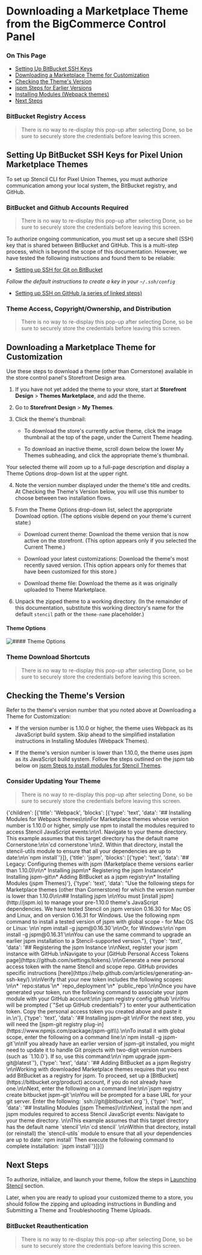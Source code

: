 <h1>Downloading a Marketplace Theme from the BigCommerce Control Panel</h1>

<div class="otp" id="no-index">
	<h3> On This Page </h3>
	<ul>
    <li><a href="#downloading_setting-up-bitbucket">Setting Up BitBucket SSH Keys</a></li>
    <li><a href="#downloading_downloading-a-marketplace-theme">Downloading a Marketplace Theme for Customization</a></li>
    <li><a href="#downloading_checking-themes-version">Checking the Theme's Version</a></li>
    <li><a href="#downloading_jspm-steps">jspm Steps for Earlier Versions</a></li>
    <li><a href="#downloading_installing-modules">Installing Modules (Webpack themes)</a></li>
    <li><a href="#downloading_next-steps">Next Steps</a></li>
    </ul>
</div>

<div class="HubBlock--callout">
<div class="CalloutBlock--warning">
<div class="HubBlock-content">
    
<!-- theme: warning -->

### BitBucket Registry Access
> There is no way to re-display this pop-up after selecting Done, so be sure to securely store the credentials before leaving this screen.

</div>
</div>
</div>

<a href='#downloading_setting-up-bitbucket' aria-hidden='true' class='block-anchor'  id='downloading_setting-up-bitbucket'></a>

## Setting Up BitBucket SSH Keys for Pixel Union Marketplace Themes 

To set up Stencil CLI for Pixel Union Themes, you must authorize communication among your local system, the BitBucket registry, and GitHub.

<div class="HubBlock--callout">
<div class="CalloutBlock--warning">
<div class="HubBlock-content">
    
<!-- theme: warning -->

### BitBucket and Github Accounts Required
> There is no way to re-display this pop-up after selecting Done, so be sure to securely store the credentials before leaving this screen.

</div>
</div>
</div>

To authorize ongoing communication, you must set up a secure shell (SSH) key that is shared between BitBucket and GitHub. This is a multi-step process, which is beyond the scope of this documentation. However, we have tested the following instructions and found them to be reliable:

* [Setting up SSH for Git on BitBucket](
https://confluence.atlassian.com/bitbucket/set-up-ssh-for-git-728138079.html)

_Follow the default instructions to create a key in your `~/.ssh/config`_

* [Setting up SSH on GitHub (a series of linked steps)](
https://help.github.com/articles/connecting-to-github-with-ssh/)



<div class="HubBlock--callout">
<div class="CalloutBlock--">
<div class="HubBlock-content">
    
<!-- theme:  -->

###  Theme Access, Copyright/Ownership, and Distribution
> There is no way to re-display this pop-up after selecting Done, so be sure to securely store the credentials before leaving this screen.

</div>
</div>
</div>

<a href='#downloading_downloading-a-marketplace-theme' aria-hidden='true' class='block-anchor'  id='downloading_downloading-a-marketplace-theme'></a>

## Downloading a Marketplace Theme for Customization

Use these steps to download a theme (other than Cornerstone) available in the store control panel's Storefront Design area. 

1. If you have not yet added the theme to your store, start at **Storefront Design** > **Themes Marketplace**, and add the theme.

2. Go to **Storefront Design** > **My Themes**.

3. Click the theme's thumbnail:
	 
	* To download the store's currently active theme, click the image thumbnail at the top of the page, under the Current Theme heading.
	
	* To download an inactive theme, scroll down below the lower My Themes subheading, and click the appropriate theme's thumbnail.

Your selected theme will zoom up to a full-page description and display a Theme Options drop-down list at the upper right.

4. Note the version number displayed under the theme's title and credits. At Checking the Theme's Version below, you will use this number to choose between two installation flows.

5. From the Theme Options drop-down list, select the appropriate Download option. (The options visible depend on your theme's current state:)

	* Download current theme: Download the theme version that is now active on the storefront. (This option appears only if you selected the Current Theme.)

	* Download your latest customizations: Download the theme's most recently saved version. (This option appears only for themes that have been customized for this store.)

	* Download theme file: Download the theme as it was originally uploaded to Theme Marketplace. 

6. Unpack the zipped theme to a working directory.
(In the remainder of this documentation, substitute this working directory's name for the default `stencil` path or the `theme-name` placeholder.)

<!--
    title: #### Theme Options

    data: //s3.amazonaws.com/user-content.stoplight.io/6116/1538543505088
-->

#### Theme Options
![#### Theme Options
](//s3.amazonaws.com/user-content.stoplight.io/6116/1538543505088 "#### Theme Options
")

<div class="HubBlock--callout">
<div class="CalloutBlock--">
<div class="HubBlock-content">
    
<!-- theme:  -->

### Theme Download Shortcuts
> There is no way to re-display this pop-up after selecting Done, so be sure to securely store the credentials before leaving this screen.

</div>
</div>
</div>

<a href='#downloading_checking-themes-version' aria-hidden='true' class='block-anchor'  id='downloading_checking-themes-version'></a>

## Checking the Theme's Version

Refer to the theme's version number that you noted above at Downloading a Theme for Customization:

* If the version number is 1.10.0 or higher, the theme uses Webpack as its JavaScript build system. Skip ahead to the simplified installation instructions in Installing Modules (Webpack Themes).

* If the theme's version number is lower than 1.10.0, the theme uses jspm as its JavaScript build system. Follow the steps outlined on the jspm tab below on [jspm Steps to install modules for Stencil Themes](#downloading_checking-modules).


<div class="HubBlock--callout">
<div class="CalloutBlock--warning">
<div class="HubBlock-content">
    
<!-- theme: warning -->

### Consider Updating Your Theme
> There is no way to re-display this pop-up after selecting Done, so be sure to securely store the credentials before leaving this screen.

</div>
</div>
</div>

<a href='#downloading_checking-modules' aria-hidden='true' class='block-anchor'  id='downloading_checking-modules'></a>

<div class="tab-block">
    {'children': [{'title': 'Webpack', 'blocks': [{'type': 'text', 'data': '## Installing Modules for Webpack themes\n\nFor Marketplace themes whose version number is 1.10.0 or higher, simply use npm to install the modules required to access Stencil JavaScript events:\n\n1. Navigate to your theme directory. This example assumes that this target directory has the default name Cornerstone:\n\n`cd cornerstone`\n\n2. Within that directory, install the stencil-utils module to ensure that all your dependencies are up to date:\n\n`npm install`'}]}, {'title': 'jspm', 'blocks': [{'type': 'text', 'data': '## Legacy: Configuring themes with jspm (Marketplace theme versions earlier than 1.10.0)\n\n* Installing jspm\n* Registering the jspm Instance\n* Installing jspm-git\n* Adding BitBucket as a jspm registry\n* Installing Modules (jspm Themes)'}, {'type': 'text', 'data': "Use the following steps for Marketplace themes (other than Cornerstone) for which the version number is lower than 1.10.0\n\n## Installing jspm \n\nYou must [install jspm](http://jspm.io) to manage your pre-1.10.0 theme's JavaScript dependencies. We have tested Stencil on jspm version 0.16.30 for Mac OS and Linux, and on version 0.16.31 for Windows. Use the following npm command to install a tested version of jspm with global scope - for Mac OS or Linux: \n\n`npm install -g jspm@0.16.30`\n\nOr, for Windows:\n\n`npm install -g jspm@0.16.31`\n\nYou can use the same command to upgrade an earlier jspm installation to a Stencil-supported version."}, {'type': 'text', 'data': '## Registering the jspm Instance \n\nNext, register your jspm instance with GitHub.\nNavigate to your [GitHub Personal Access Tokens page](https://github.com/settings/tokens).\n\nGenerate a new personal access token with the name Stencil and scope repo. GitHub provides specific instructions [here](https://help.github.com/articles/generating-an-ssh-key/).\n\nVerify that your new token includes the following scopes: \n\n* `repo:status`\n* `repo_deployment`\n* `public_repo`\n\nOnce you have generated your token, run the following command to associate your jspm module with your GitHub account:\n\n`jspm registry config github`\n\nYou will be prompted (`"Set up GitHub credentials?`) to enter your authentication token. Copy the personal access token you created above and paste it in.\n'}, {'type': 'text', 'data': '## Installing jspm-git \n\nFor the next step, you will need the [jspm-git registry plug-in](https://www.npmjs.com/package/jspm-git\\).\n\nTo install it with global scope, enter the following on a command line:\n`npm install -g jspm-git`\n\nIf you already have an earlier version of jspm-git installed, you might need to update it to handle Git projects with two-digit version numbers (such as `1.10.0`). If so, use this command:\n\n`npm upgrade jspm-git@latest`'}, {'type': 'text', 'data': '## Adding BitBucket as a jspm Registry \n\nWorking with downloaded Marketplace themes requires that you next add BitBucket as a registry for jspm. To proceed, set up a [BitBucket](https://bitbucket.org/product) account, if you do not already have one.\n\nNext, enter the following on a command line:\n\n`jspm registry create bitbucket jspm-git`\n\nYou will be prompted for a base URL for your git server. Enter the following: `ssh://git@bitbucket.org`'}, {'type': 'text', 'data': '## Installing Modules (jspm Themes)\n\t\nNext, install the npm and jspm modules required to access Stencil JavaScript events: Navigate to your theme directory. \n\nThis example assumes that this target directory has the default name `stencil`\n\n`cd stencil` \n\nWithin that directory, install (or reinstall) the `stencil-utils` module to ensure that all your dependencies are up to date:`npm install` Then execute the following command to complete installation: `jspm install`'}]}]}
</div>

<a href='#downloading_next-steps' aria-hidden='true' class='block-anchor'  id='downloading_next-steps'></a>

## Next Steps

To authorize, initialize, and launch your theme, follow the steps in [Launching Stencil](/stencil-docs/getting-started/launching-stencil) section.

Later, when you are ready to upload your customized theme to a store, you should follow the zipping and uploading instructions in Bundling and Submitting a Theme and Troubleshooting Theme Uploads.


<div class="HubBlock--callout">
<div class="CalloutBlock--warning">
<div class="HubBlock-content">
    
<!-- theme: warning -->

### BitBucket Reauthentication 
> There is no way to re-display this pop-up after selecting Done, so be sure to securely store the credentials before leaving this screen.

</div>
</div>
</div>

